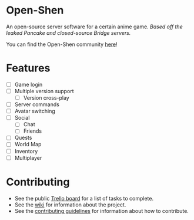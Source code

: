 # Open-Shen

An open-source server software for a certain anime game.
*Based off the leaked Pancake and closed-source Bridge servers.*

You can find the Open-Shen community [here](https://discord.gg/b5QE3bBs7A)!

# Features

- [ ] Game login
- [ ] Multiple version support
    - [ ] Version cross-play
- [ ] Server commands
- [ ] Avatar switching
- [ ] Social
    - [ ] Chat
    - [ ] Friends
- [ ] Quests
- [ ] World Map
- [ ] Inventory
- [ ] Multiplayer

# Contributing

- See the public [Trello board](https://trello.com/b/2RO9vnK0/open-shen) for a list of tasks to complete.
- See the [wiki](https://github.com/KingRainbow44/Open-Shen/wiki) for information about the project.
- See the [contributing guidelines](https://KingRainbow44/Open-Shen/blob/stable/CONTRIBUTING.md) for information about
  how to contribute.